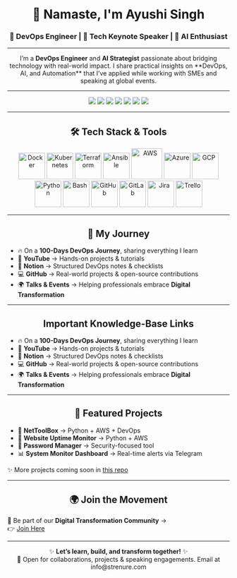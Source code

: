 <!-- Profile Header -->
<h1 align="center">👋 Namaste, I'm Ayushi Singh</h1>
<h3 align="center">🚀 DevOps Engineer | 🎤 Tech Keynote Speaker | 🤖 AI Enthusiast</h3>

---

<!-- About Section -->
<p align="center">
I’m a <b>DevOps Engineer</b> and <b>AI Strategist</b> passionate about bridging technology with real-world impact.  
I share practical insights on **DevOps, AI, and Automation** that I’ve applied while working with SMEs and speaking at global events.  
</p>

---

<!-- Badges / Quick Links -->
<p align="center">
  <a href="https://www.ayushisingh.com"><img src="https://img.shields.io/badge/🌐%20Website-ayushisingh.com-blue" /></a>
  <a href="https://www.linkedin.com/in/the-ayushi-singh/"><img src="https://img.shields.io/badge/LinkedIn-Ayushi%20Singh-blue?logo=linkedin" /></a>
  <a href="https://www.instagram.com/ayushisingh_official/"><img src="https://img.shields.io/badge/Instagram-@ayushisingh__official-pink?logo=instagram" /></a>
  <a href="https://github.com/TechWithHer"><img src="https://img.shields.io/badge/GitHub-TechWithHer-black?logo=github" /></a>
  <a href="https://www.notion.so/STRENURE-LABS-1e8df188b81e802a8b57d964fed00f7c"><img src="https://img.shields.io/badge/📒%20Notion-Notes%20&%20Checklists-lightgrey?logo=notion" /></a>
  <a href="https://www.strenure.com"><img src="https://img.shields.io/badge/Company-Strenure-brightgreen" /></a>
  <a href="https://chat.whatsapp.com/EWha4wltgYKKKiiNm5D86G"><img src="https://img.shields.io/badge/Community-Digital%20Transformation-green?logo=whatsapp" /></a>
</p>

---

<!-- Tech Logos -->
<h2 align="center">🛠️ Tech Stack & Tools</h2>
<p align="center">
  <!-- Core DevOps -->
  <img src="https://cdn.jsdelivr.net/gh/devicons/devicon/icons/docker/docker-original.svg" alt="Docker" width="60" height="60"/>
  <img src="https://cdn.jsdelivr.net/gh/devicons/devicon/icons/kubernetes/kubernetes-plain.svg" alt="Kubernetes" width="60" height="60"/>
  <img src="https://cdn.jsdelivr.net/gh/devicons/devicon/icons/terraform/terraform-original.svg" alt="Terraform" width="60" height="60"/>
  <img src="https://cdn.jsdelivr.net/gh/devicons/devicon/icons/ansible/ansible-original.svg" alt="Ansible" width="60" height="60"/>
  
  <!-- Cloud -->
  <img src="https://cdn.jsdelivr.net/gh/devicons/devicon/icons/amazonwebservices/amazonwebservices-original-wordmark.svg" alt="AWS" width="70" height="70"/>
  <img src="https://cdn.jsdelivr.net/gh/devicons/devicon/icons/azure/azure-original.svg" alt="Azure" width="60" height="60"/>
  <img src="https://cdn.jsdelivr.net/gh/devicons/devicon/icons/googlecloud/googlecloud-original.svg" alt="GCP" width="60" height="60"/>

  <!-- Programming & Scripting -->
  <img src="https://cdn.jsdelivr.net/gh/devicons/devicon/icons/python/python-original.svg" alt="Python" width="60" height="60"/>
  <img src="https://cdn.jsdelivr.net/gh/devicons/devicon/icons/bash/bash-original.svg" alt="Bash" width="60" height="60"/>

  <!-- Collaboration & SCM -->
  <img src="https://cdn.jsdelivr.net/gh/devicons/devicon/icons/github/github-original.svg" alt="GitHub" width="60" height="60"/>
  <img src="https://cdn.jsdelivr.net/gh/devicons/devicon/icons/gitlab/gitlab-original.svg" alt="GitLab" width="60" height="60"/>
  <img src="https://cdn.jsdelivr.net/gh/devicons/devicon/icons/jira/jira-original.svg" alt="Jira" width="60" height="60"/>
  <img src="https://cdn.jsdelivr.net/gh/devicons/devicon/icons/trello/trello-plain.svg" alt="Trello" width="60" height="60"/>
</p>

---

<!-- Journey Section -->
<h2 align="center">🚀 My Journey</h2>

- 🔥 On a **100-Days DevOps Journey**, sharing everything I learn  
- 🎥 **YouTube** → Hands-on projects & tutorials  
- 📒 **Notion** → Structured DevOps notes & checklists  
- 💻 **GitHub** → Real-world projects & open-source contributions  
- 🌍 **Talks & Events** → Helping professionals embrace **Digital Transformation**  

---
<h2 align="center">Important Knowledge-Base Links</h2>

- 🔥 On a **100-Days DevOps Journey**, sharing everything I learn  
- 🎥 **YouTube** → Hands-on projects & tutorials  
- 📒 **Notion** → Structured DevOps notes & checklists  
- 💻 **GitHub** → Real-world projects & open-source contributions  
- 🌍 **Talks & Events** → Helping professionals embrace **Digital Transformation**  

---


<!-- Projects Section -->
<h2 align="center">📌 Featured Projects</h2>

- 🔧 **NetToolBox** → Python + AWS + DevOps 
- 🔧 **Website Uptime Monitor** → Python + AWS  
- 🔐 **Password Manager** → Security-focused tool  
- 📊 **System Monitor Dashboard** → Real-time alerts via Telegram

✨ More projects coming soon in [this repo](https://github.com/TechWithHer)  

---

<!-- Community Section -->
<h2 align="center">🌍 Join the Movement</h2>

📲 Be part of our **Digital Transformation Community** →  
👉 [Join Here](https://chat.whatsapp.com/EWha4wltgYKKKiiNm5D86G)  

---

<!-- Footer -->
<p align="center">
  ✨ <b>Let’s learn, build, and transform together!</b> ✨ <br>
  💌 Open for collaborations, projects & speaking engagements. Email at info@strenure.com 
</p>
